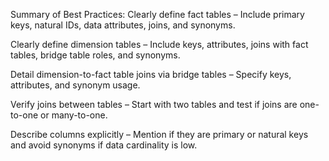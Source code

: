 Summary of Best Practices:
Clearly define fact tables – Include primary keys, natural IDs, data attributes, joins, and synonyms.

Clearly define dimension tables – Include keys, attributes, joins with fact tables, bridge table roles, and synonyms.

Detail dimension-to-fact table joins via bridge tables – Specify keys, attributes, and synonym usage.

Verify joins between tables – Start with two tables and test if joins are one-to-one or many-to-one.

Describe columns explicitly – Mention if they are primary or natural keys and avoid synonyms if data cardinality is low.
